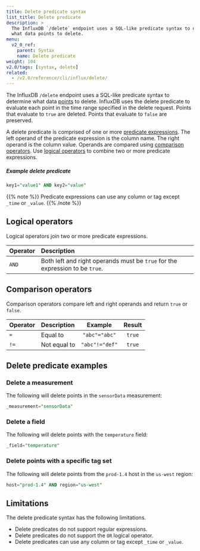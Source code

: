 ```yaml
---
title: Delete predicate syntax
list_title: Delete predicate
description: >
  The InfluxDB `/delete` endpoint uses a SQL-like predicate syntax to determine
  what data points to delete.
menu:
  v2_0_ref:
    parent: Syntax
    name: Delete predicate
weight: 104
v2.0/tags: [syntax, delete]
related:
  - /v2.0/reference/cli/influx/delete/
---
```


The InfluxDB `/delete` endpoint uses a SQL-like predicate syntax to determine
what data [points](/v2.0/reference/glossary/#point) to delete.
InfluxDB uses the delete predicate to evaluate each point in the time range
specified in the delete request.
Points that evaluate to `true` are deleted.
Points that evaluate to `false` are preserved.

A delete predicate is comprised of one or more [predicate expressions](/v2.0/reference/glossary/#predicate-expression).
The left operand of the predicate expression is the column name.
The right operand is the column value.
Operands are compared using [comparison operators](#comparison-operators).
Use [logical operators](#logical-operators) to combine two or more predicate expressions.

##### Example delete predicate
```sql
key1="value1" AND key2="value"
```
{{% note %}}
Predicate expressions can use any column or tag except `_time` or `_value`.
{{% /note %}}

## Logical operators
Logical operators join two or more predicate expressions.

| Operator | Description                                                                  |
|:-------- |:-----------                                                                  |
| `AND`    | Both left and right operands must be `true` for the expression to be `true`. |

## Comparison operators
Comparison operators compare left and right operands and return `true` or `false`.

| Operator | Description  | Example        | Result |
|:-------- |:-----------  |:-------:       |:------:|
| `=`      | Equal to     | `"abc"="abc"`  | `true` |
| `!=`     | Not equal to | `"abc"!="def"` | `true` |


## Delete predicate examples

### Delete a measurement
The following will delete points in the `sensorData` measurement:

```sql
_measurement="sensorData"
```

### Delete a field
The following will delete points with the `temperature` field:

```sql
_field="temperature"
```

### Delete points with a specific tag set
The following will delete points from the `prod-1.4` host in the `us-west` region:

```sql
host="prod-1.4" AND region="us-west"
```

## Limitations
The delete predicate syntax has the following limitations.

- Delete predicates do not support regular expressions.
- Delete predicates do not support the `OR` logical operator.
- Delete predicates can use any column or tag except `_time` or `_value`.
